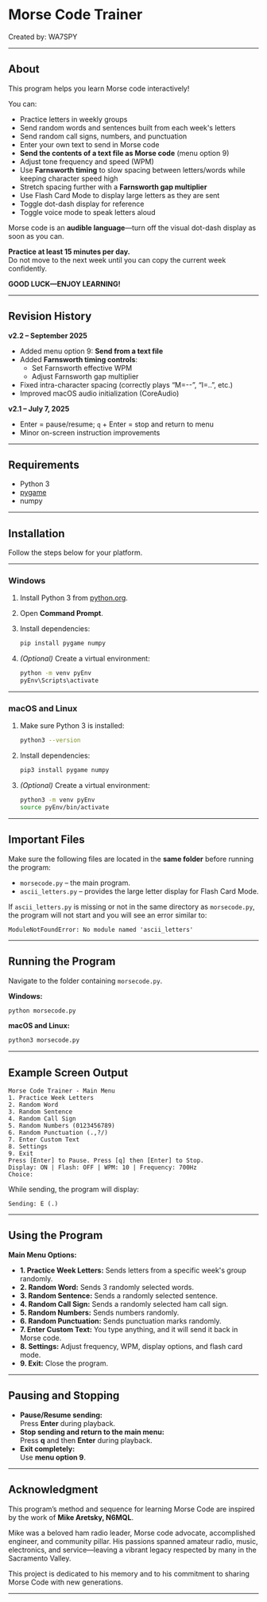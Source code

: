 # Morse Code Trainer

Created by: WA7SPY

---

## About

This program helps you learn Morse code interactively!

You can:

- Practice letters in weekly groups
- Send random words and sentences built from each week's letters
- Send random call signs, numbers, and punctuation
- Enter your own text to send in Morse code
- **Send the contents of a text file as Morse code** (menu option 9)
- Adjust tone frequency and speed (WPM)
- Use **Farnsworth timing** to slow spacing between letters/words while keeping character speed high
- Stretch spacing further with a **Farnsworth gap multiplier**
- Use Flash Card Mode to display large letters as they are sent
- Toggle dot-dash display for reference
- Toggle voice mode to speak letters aloud

Morse code is an **audible language**—turn off the visual dot-dash display as soon as you can.

**Practice at least 15 minutes per day.**  
Do not move to the next week until you can copy the current week confidently.

**GOOD LUCK—ENJOY LEARNING!**

---

## Revision History

**v2.2 – September 2025**
- Added menu option 9: **Send from a text file**
- Added **Farnsworth timing controls**:
  - Set Farnsworth effective WPM
  - Adjust Farnsworth gap multiplier
- Fixed intra-character spacing (correctly plays “M=--”, “I=..”, etc.)
- Improved macOS audio initialization (CoreAudio)

**v2.1 – July 7, 2025**
- Enter = pause/resume; `q` + Enter = stop and return to menu
- Minor on-screen instruction improvements

---

## Requirements

- Python 3
- [pygame](https://www.pygame.org/)
- numpy

---

## Installation

Follow the steps below for your platform.

---

### Windows

1. Install Python 3 from [python.org](https://www.python.org/).
2. Open **Command Prompt**.
3. Install dependencies:

    ```sh
    pip install pygame numpy
    ```

4. *(Optional)* Create a virtual environment:

    ```sh
    python -m venv pyEnv
    pyEnv\Scripts\activate
    ```

---

### macOS and Linux

1. Make sure Python 3 is installed:

    ```sh
    python3 --version
    ```

2. Install dependencies:

    ```sh
    pip3 install pygame numpy
    ```

3. *(Optional)* Create a virtual environment:

    ```sh
    python3 -m venv pyEnv
    source pyEnv/bin/activate
    ```

---

## Important Files

Make sure the following files are located in the **same folder** before running the program:

- `morsecode.py` – the main program.
- `ascii_letters.py` – provides the large letter display for Flash Card Mode.

If `ascii_letters.py` is missing or not in the same directory as `morsecode.py`, the program will not start and you will see an error similar to:

```
ModuleNotFoundError: No module named 'ascii_letters'
```

---

## Running the Program

Navigate to the folder containing `morsecode.py`.

**Windows:**

```sh
python morsecode.py
```

**macOS and Linux:**

```sh
python3 morsecode.py
```

---

## Example Screen Output

```
Morse Code Trainer - Main Menu
1. Practice Week Letters
2. Random Word
3. Random Sentence
4. Random Call Sign
5. Random Numbers (0123456789)
6. Random Punctuation (.,?/)
7. Enter Custom Text
8. Settings
9. Exit
Press [Enter] to Pause. Press [q] then [Enter] to Stop.
Display: ON | Flash: OFF | WPM: 10 | Frequency: 700Hz
Choice:
```

While sending, the program will display:

```
Sending: E (.)
```

---

## Using the Program

**Main Menu Options:**
- **1. Practice Week Letters:** Sends letters from a specific week's group randomly.
- **2. Random Word:** Sends 3 randomly selected words.
- **3. Random Sentence:** Sends a randomly selected sentence.
- **4. Random Call Sign:** Sends a randomly selected ham call sign.
- **5. Random Numbers:** Sends numbers randomly.
- **6. Random Punctuation:** Sends punctuation marks randomly.
- **7. Enter Custom Text:** You type anything, and it will send it back in Morse code.
- **8. Settings:** Adjust frequency, WPM, display options, and flash card mode.
- **9. Exit:** Close the program.

---

## Pausing and Stopping

- **Pause/Resume sending:**  
  Press **Enter** during playback.
- **Stop sending and return to the main menu:**  
  Press **q** and then **Enter** during playback.
- **Exit completely:**  
  Use **menu option 9**.

---

## Acknowledgment

This program’s method and sequence for learning Morse Code are inspired by the work of **Mike Aretsky, N6MQL**.

Mike was a beloved ham radio leader, Morse code advocate, accomplished engineer, and community pillar. His passions spanned amateur radio, music, electronics, and service—leaving a vibrant legacy respected by many in the Sacramento Valley.

This project is dedicated to his memory and to his commitment to sharing Morse Code with new generations.

---
